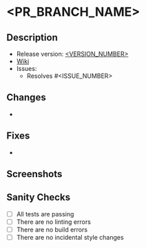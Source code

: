 # <PR_BRANCH_NAME>

## Description

- Release version: [<VERSION_NUMBER>](https://www.npmjs.com/package/@f-design/component-library)
- [Wiki](https://github.com/featherweight-design/component-library/wiki/<GH_WIKI_PAGE>)
- Issues:
  - Resolves #<ISSUE_NUMBER>

## Changes

- 

## Fixes

- 

## Screenshots

## Sanity Checks

- [ ] All tests are passing
- [ ] There are no linting errors
- [ ] There are no build errors
- [ ] There are no incidental style changes